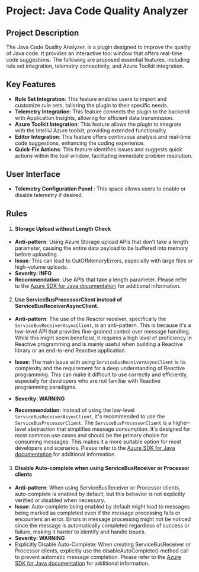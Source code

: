# Project: Java Code Quality Analyzer

## Project Description

The Java Code Quality Analyzer, is a plugin designed to improve the quality of Java code. It provides an interactive
tool window that offers real-time code suggestions. The following are proposed essential features, including rule set
integration, telemetry connectivity, and Azure Toolkit integration.

## Key Features

- **Rule Set Integration**: This feature enables users to import and customize rule sets, tailoring the plugin to their
  specific needs.
- **Telemetry Integration**: This feature connects the plugin to the backend with Application Insights, allowing for
  efficient data transmission.
- **Azure Toolkit Integration**: This feature allows the plugin to integrate with the IntelliJ Azure toolkit, providing
  extended functionality.
- **Editor Integration**: This feature offers continuous analysis and real-time code suggestions, enhancing the coding
  experience.
- **Quick-Fix Actions**: This feature identifies issues and suggests quick actions within the tool window, facilitating
  immediate problem resolution.

## User Interface

- **Telemetry Configuration Panel** : This space allows users to enable or disable telemetry if desired.

## Rules

1. #### Storage Upload without Length Check

- **Anti-pattern**: Using Azure Storage upload APIs that don’t take a length parameter, causing the entire data payload
  to be buffered into memory before uploading.
- **Issue**: This can lead to OutOfMemoryErrors, especially with large files or high-volume uploads.
- **Severity: INFO**
- **Recommendation**: Use APIs that take a length parameter. Please refer to
  the [Azure SDK for Java documentation](https://learn.microsoft.com/en-us/azure/storage/blobs/storage-blob-upload-java)
  for additional information.

2. #### Use ServiceBusProcessorClient instead of ServiceBusReceiverAsyncClient.

- **Anti-pattern**: The use of the Reactor receiver, specifically the `ServiceBusReceiverAsyncClient`, is an
  anti-pattern. This is because it's a low-level API that provides fine-grained control over message handling. While
  this might seem beneficial, it requires a high level of proficiency in Reactive programming and is mainly useful when
  building a Reactive library or an end-to-end Reactive application.

- **Issue**: The main issue with using `ServiceBusReceiverAsyncClient` is its complexity and the requirement for a deep
  understanding of Reactive programming. This can make it difficult to use correctly and efficiently, especially for
  developers who are not familiar with Reactive programming paradigms.
- **Severity: WARNING**
- **Recommendation**: Instead of using the low-level `ServiceBusReceiverAsyncClient`, it's recommended to use
  the `ServiceBusProcessorClient`. The `ServiceBusProcessorClient` is a higher-level abstraction that simplifies message
  consumption. It's designed for most common use cases and should be the primary choice for consuming messages. This
  makes it a more suitable option for most developers and scenarios.
  Please refer to
  the [Azure SDK for Java documentation](https://github.com/Azure/azure-sdk-for-java/blob/main/sdk/servicebus/azure-messaging-servicebus/README.md#when-to-use-servicebusprocessorclient)
  for additional information.

3. #### Disable Auto-complete when using ServiceBusReceiver or Processor clients

- **Anti-pattern**: When using ServiceBusReceiver or Processor clients, auto-complete is enabled by default, but this
  behavior is not explicitly verified or disabled when necessary.
- **Issue**: Auto-complete being enabled by default might lead to messages being marked as completed even if the message
  processing fails or encounters an error.
  Errors in message processing might not be noticed since the message is automatically completed regardless of success
  or failure, making it harder to identify and handle issues.
- **Severity: WARNING**
- Explicitly Disable Auto-Complete: When creating ServiceBusReceiver or Processor clients, explicitly use the
  disableAutoComplete() method call to prevent automatic message completion.
  Please refer to
  the [Azure SDK for Java documentation](https://learn.microsoft.com/en-us/java/api/com.azure.messaging.servicebus.servicebusclientbuilder.servicebusreceiverclientbuilder?view=azure-java-stable#com-azure-messaging-servicebus-servicebusclientbuilder-servicebusreceiverclientbuilder-disableautocomplete())
  for additional information.
